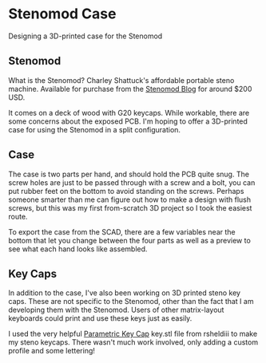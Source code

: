 # Stenomod Case

Designing a 3D-printed case for the Stenomod

## Stenomod

What is the Stenomod? Charley Shattuck's affordable portable steno machine. Available for purchase from the [Stenomod Blog](http://stenomod.blogspot.com/) for around $200 USD.

It comes on a deck of wood with G20 keycaps. While workable, there are some concerns about the exposed PCB. I'm hoping to offer a 3D-printed case for using the Stenomod in a split configuration.

## Case

The case is two parts per hand, and should hold the PCB quite snug. The screw holes are just to be passed through with a screw and a bolt, you can put rubber feet on the bottom to avoid standing on the screws. Perhaps someone smarter than me can figure out how to make a design with flush screws, but this was my first from-scratch 3D project so I took the easiest route.

To export the case from the SCAD, there are a few variables near the bottom that let you change between the four parts as well as a preview to see what each hand looks like assembled.


## Key Caps

In addition to the case, I've also been working on 3D printed steno key caps. These are not specific to the Stenomod, other than the fact that I am developing them with the Stenomod. Users of other matrix-layout keyboards could print and use these keys just as easily.

I used the very helpful [Parametric Key Cap](http://www.thingiverse.com/thing:468651) key.stl file from rsheldiii to make my steno keycaps. There wasn't much work involved, only adding a custom profile and some lettering!

